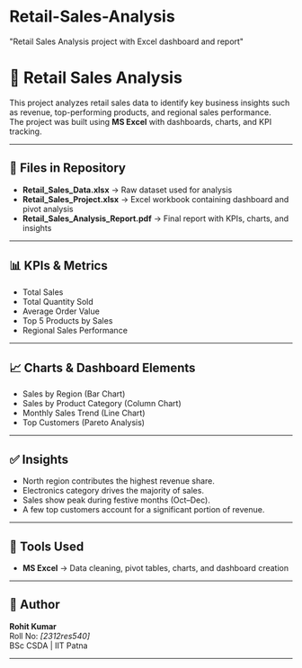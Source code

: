 # Retail-Sales-Analysis
"Retail Sales Analysis project with Excel dashboard and report"
# 🛒 Retail Sales Analysis

This project analyzes retail sales data to identify key business insights such as revenue, top-performing products, and regional sales performance.  
The project was built using **MS Excel** with dashboards, charts, and KPI tracking.

---

## 📂 Files in Repository
- **Retail_Sales_Data.xlsx** → Raw dataset used for analysis  
- **Retail_Sales_Project.xlsx** → Excel workbook containing dashboard and pivot analysis  
- **Retail_Sales_Analysis_Report.pdf** → Final report with KPIs, charts, and insights  

---

## 📊 KPIs & Metrics
- Total Sales  
- Total Quantity Sold  
- Average Order Value  
- Top 5 Products by Sales  
- Regional Sales Performance  

---

## 📈 Charts & Dashboard Elements
- Sales by Region (Bar Chart)  
- Sales by Product Category (Column Chart)  
- Monthly Sales Trend (Line Chart)  
- Top Customers (Pareto Analysis)  

---

## ✅ Insights
- North region contributes the highest revenue share.  
- Electronics category drives the majority of sales.  
- Sales show peak during festive months (Oct–Dec).  
- A few top customers account for a significant portion of revenue.  

---

## 📌 Tools Used
- **MS Excel** → Data cleaning, pivot tables, charts, and dashboard creation  

---

## 👤 Author
**Rohit Kumar**  
Roll No: *[2312res540]*  
BSc CSDA | IIT Patna  

---
